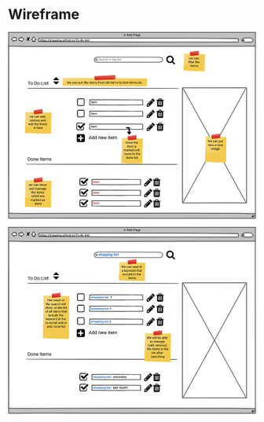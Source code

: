 # Wireframe

![toDo-list_1](./planning/wireframes/ToDoList_1_Saban.png)

![toDo-list_1](./planning/wireframes/ToDoList_2_Saban.png)

